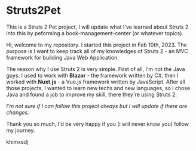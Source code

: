 # Struts2Pet
 This is a Struts 2 Pet project, I will update what I've learned about Struts 2 into this by peforming a book-management-center (or whatever topics).

Hi, welcome to my repository. I started this project in Feb 10th, 2023. The purpose is I want to keep track all of my knowledges of Struts 2 - an MVC framework for building Java Web Application.

The reason why I use Struts 2 is very simple. First of all, I'm not the Java guys. I used to work with **Blazor** - the framework written by C#, then I worked with **Nuxt.js** - a Vue.js framework written by JavaScript. After all those projects, I wanted to learn new techs and new languages, so i chose Java and found a job to improve my skill, there they're using Struts 2.

*I'm not sure if I can follow this project always but I will update if there are changes.*

Thank you so much, I'd be very happy if you (i will never know you) follow my journey.

khimxsdj
